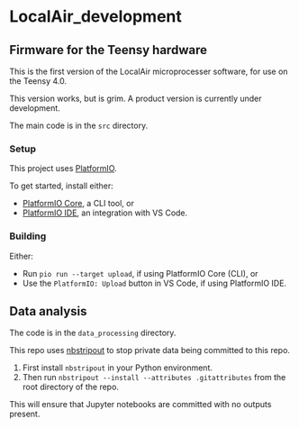 # LocalAir_development

## Firmware for the Teensy hardware

This is the first version of the LocalAir microprocesser software, for use on the Teensy 4.0.

This version works, but is grim. A product version is currently under development.

The main code is in the `src` directory.

### Setup

This project uses [PlatformIO](https://platformio.org/).

To get started, install either:

- [PlatformIO Core](https://docs.platformio.org/en/latest/core/index.html), a CLI tool, or
- [PlatformIO IDE](https://docs.platformio.org/en/latest/integration/ide/pioide.html), an integration with VS Code.

### Building

Either:

- Run `pio run --target upload`, if using PlatformIO Core (CLI), or
- Use the `PlatformIO: Upload` button in VS Code, if using PlatformIO IDE.

## Data analysis

The code is in the `data_processing` directory.

This repo uses [nbstripout](https://pypi.org/project/nbstripout/) to stop private data being committed to this repo.

1. First install `nbstripout` in your Python environment.
2. Then run `nbstripout --install --attributes .gitattributes` from the root directory of the repo.

This will ensure that Jupyter notebooks are committed with no outputs present.
